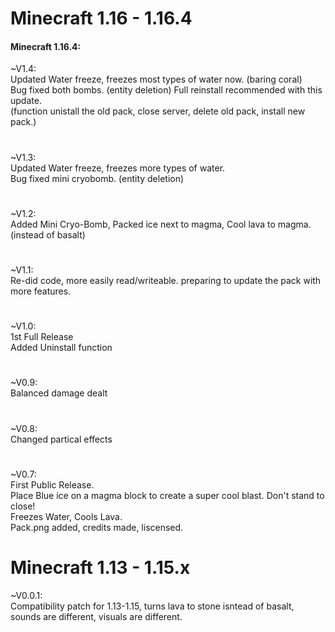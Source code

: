 # Minecraft 1.16 - 1.16.4  
#### Minecraft 1.16.4:  
  ~V1.4:    
Updated Water freeze, freezes most types of water now.  (baring coral)  
Bug fixed both bombs.  (entity deletion)
Full reinstall recommended with this update.   
(function unistall the old pack, close server, delete old pack, install new pack.)  
#
  ~V1.3:    
Updated Water freeze, freezes more types of water.   
Bug fixed mini cryobomb.  (entity deletion)
#
  ~V1.2:    
Added Mini Cryo-Bomb, Packed ice next to magma, Cool lava to magma. (instead of basalt)
#
  ~V1.1:  
Re-did code, more easily read/writeable.  preparing to update the pack with more features.  
#
  ~V1.0:  
  1st Full Release  
Added Uninstall function  
#
  ~V0.9:  
Balanced damage dealt  
#
  ~V0.8:  
Changed partical effects  
#
  ~V0.7:  
  First Public Release.  
Place Blue ice on a magma block to create a super cool blast.  Don't stand to close!  
Freezes Water, Cools Lava.  
Pack.png added, credits made, liscensed.  

# Minecraft 1.13 - 1.15.x
  ~V0.0.1:   
Compatibility patch for 1.13-1.15, turns lava to stone isntead of basalt, sounds are different, visuals are different.  
